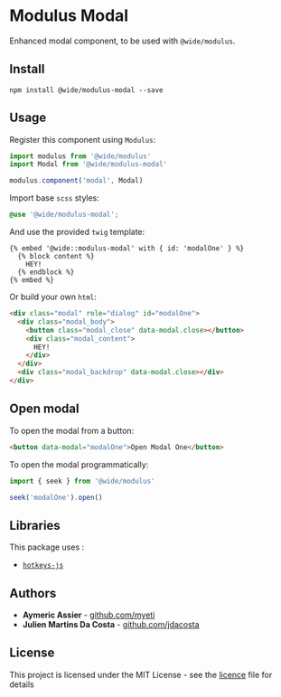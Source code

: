 # Modulus Modal

Enhanced modal component, to be used with `@wide/modulus`.


## Install

```
npm install @wide/modulus-modal --save
```


## Usage

Register this component using `Modulus`:
```js
import modulus from '@wide/modulus'
import Modal from '@wide/modulus-modal'

modulus.component('modal', Modal)
```

Import base `scss` styles:
```scss
@use '@wide/modulus-modal';
```

And use the provided `twig` template:
```twig
{% embed '@wide::modulus-modal' with { id: 'modalOne' } %}
  {% block content %}
    HEY!
  {% endblock %}
{% embed %}
```

Or build your own `html`:
```html
<div class="modal" role="dialog" id="modalOne">
  <div class="modal_body">
    <button class="modal_close" data-modal.close></button>
    <div class="modal_content">
      HEY!
    </div>
  </div>
  <div class="modal_backdrop" data-modal.close></div>
</div>
```


## Open modal

To open the modal from a button:
```html
<button data-modal="modalOne">Open Modal One</button>
```

To open the modal programmatically:
```js
import { seek } from '@wide/modulus'

seek('modalOne').open()
```


## Libraries

This package uses :
- [`hotkeys-js`](https://github.com/jaywcjlove/hotkeys)


## Authors

- **Aymeric Assier** - [github.com/myeti](https://github.com/myeti)
- **Julien Martins Da Costa** - [github.com/jdacosta](https://github.com/jdacosta)


## License

This project is licensed under the MIT License - see the [licence](licence) file for details
